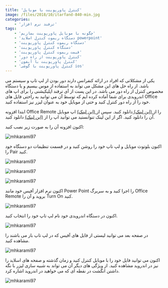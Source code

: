 ```yaml
---
title: 'کنترل پاورپوینت با موبایل'
image: /files/2018/10/itarfand-840-min.jpg
categories:
    - 'ترفند نرم افزار'
tags:
    - 'چگونه با موبایل پاورپوینت بسازیم'
    - 'دستگاه ریموت کنترل اسلاید powerpoint'
    - 'دستگاه ریموت کنترل پاورپوینت'
    - 'دستگاه کنترل پاورپوینت'
    - 'قیمت ریموت کنترل پاورپوینت'
    - 'کنترل پاورپوینت از راه دور'
    - 'کنترل پاورپوینت با آیفون'
    - 'کنترل پاورپوینت با گوشی ios'
---
```


 یکی از مشکلاتی که افراد در ارائه کنفرانس دارند دور بودن از لپ تاپ و سیستم می باشد. از راه حل های این مشکل می تواند به استفاده از موس بیسیم و یا دستگاه مخصوص کنترل از راه دور می باشد. در این پست از آی ترفند اپلیکیشنی را برای اپ های اندرویدی برای شما آماده کرده ایم که توسط آن می توانید به راحتی فایل های Office خود را از راه دور کنترل کنید و حتی از موبایل خود به عنوان لیزر نیز استفاده کنید.

 ابتدا افزونه Office Remote را از[ (این لینک) ](https://www.microsoft.com/en-us/download/confirmation.aspx?id=41149)دانلود کنید. سپس از[ (این لینک)](https://www.microsoft.com/en-us/p/office-remote/9wzdncrfhx5h#activetab=pivot:overviewtab) اپ موبایل آن را دانلود کنید. اگر از این لینک تنوانستید می توانید اپ را از [(این لینک)](http://dl.androidgozar.com/apps/Office.Remote.for.Android.1.2.0.0_androidgozar.com.apk) دانلود کنید.

 اکنون افزونه آن را به صورت زیر نصب کنید:

 ![mhkarami97](/files/2018/10/itarfand-832-min.jpg)

 اکنون بلوتوث موبایل و لپ تاپ خود را روشن کنید و در قسمت تنظیمات دو دستگاه خود را Pair کنید.

 ![mhkarami97](/files/2018/10/itarfand-834-min.jpg)

 ![mhkarami97](/files/2018/10/itarfand-835-min.jpg)

 ![mhkarami97](/files/2018/10/itarfand-836-min.jpg)

 اکنون نرم افزار آفیس خود مانند Power Point را اجرا کنید و به سربرگ Office Remote بروید و آن را Turn On کنید.

 ![mhkarami97](/files/2018/10/itarfand-833-min.jpg)

 اکنون در دستگاه اندرویدی خود نام لپ تاپ خود را انتخاب کنید.

 ![mhkarami97](/files/2018/10/itarfand-838-min.jpg)

 در صفحه بعد می توانید لیستی از فایل های آفیس که در لپ تاپ باز می باشند را مشاهده کنید.

 ![mhkarami97](/files/2018/10/itarfand-837-min.jpg)

 اکنون می توانید فایل خود را با موبایل کنترل کنید و زمان گذشته و صفحه های اسلاید را نیز در اندروید مشاهده کنید. از ویژگی های دیگر آن می تواند به شبیه سازی لیزر با نگه داشتن انگشت در نقطه ای که می خواهید در اندروید اشاره کرد.

 ![mhkarami97](/files/2018/10/itarfand-839-min.jpg)